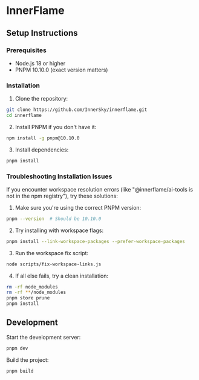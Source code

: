 # InnerFlame

## Setup Instructions

### Prerequisites
- Node.js 18 or higher
- PNPM 10.10.0 (exact version matters)

### Installation

1. Clone the repository:
```bash
git clone https://github.com/InnerSky/innerflame.git
cd innerflame
```

2. Install PNPM if you don't have it:
```bash
npm install -g pnpm@10.10.0
```

3. Install dependencies:
```bash
pnpm install
```

### Troubleshooting Installation Issues

If you encounter workspace resolution errors (like "@innerflame/ai-tools is not in the npm registry"), try these solutions:

1. Make sure you're using the correct PNPM version:
```bash
pnpm --version  # Should be 10.10.0
```

2. Try installing with workspace flags:
```bash
pnpm install --link-workspace-packages --prefer-workspace-packages
```

3. Run the workspace fix script:
```bash
node scripts/fix-workspace-links.js
```

4. If all else fails, try a clean installation:
```bash
rm -rf node_modules
rm -rf **/node_modules
pnpm store prune
pnpm install
```

## Development

Start the development server:
```bash
pnpm dev
```

Build the project:
```bash
pnpm build
``` 